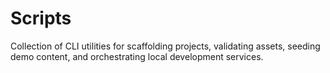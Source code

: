 # Scripts

Collection of CLI utilities for scaffolding projects, validating assets, seeding demo content, and orchestrating local development services.
